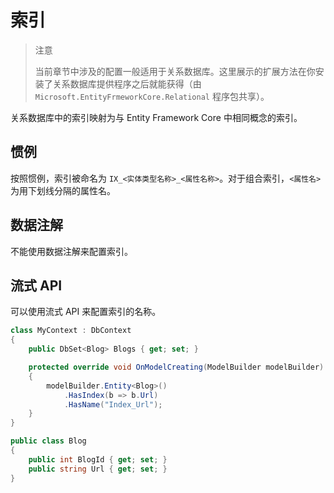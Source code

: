 # 索引

> 注意
>
> 当前章节中涉及的配置一般适用于关系数据库。这里展示的扩展方法在你安装了关系数据库提供程序之后就能获得（由`Microsoft.EntityFrmeworkCore.Relational` 程序包共享）。

关系数据库中的索引映射为与 Entity Framework Core 中相同概念的索引。

## 惯例

按照惯例，索引被命名为 `IX_<实体类型名称>_<属性名称>`。对于组合索引，`<属性名>` 为用下划线分隔的属性名。

## 数据注解

不能使用数据注解来配置索引。

## 流式 API

可以使用流式 API 来配置索引的名称。

```C#
class MyContext : DbContext
{
    public DbSet<Blog> Blogs { get; set; }

    protected override void OnModelCreating(ModelBuilder modelBuilder)
    {
        modelBuilder.Entity<Blog>()
            .HasIndex(b => b.Url)
            .HasName("Index_Url");
    }
}

public class Blog
{
    public int BlogId { get; set; }
    public string Url { get; set; }
}
```